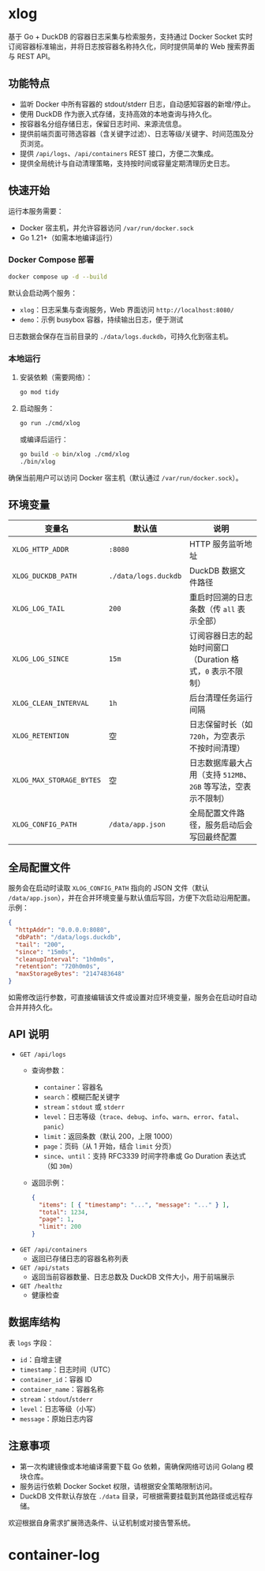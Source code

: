 # xlog

基于 Go + DuckDB 的容器日志采集与检索服务，支持通过 Docker Socket 实时订阅容器标准输出，并将日志按容器名称持久化，同时提供简单的 Web 搜索界面与 REST API。

## 功能特点

- 监听 Docker 中所有容器的 stdout/stderr 日志，自动感知容器的新增/停止。
- 使用 DuckDB 作为嵌入式存储，支持高效的本地查询与持久化。
- 按容器名分组存储日志，保留日志时间、来源流信息。
- 提供前端页面可筛选容器（含关键字过滤）、日志等级/关键字、时间范围及分页浏览。
- 提供 `/api/logs`、`/api/containers` REST 接口，方便二次集成。
- 提供全局统计与自动清理策略，支持按时间或容量定期清理历史日志。

## 快速开始

运行本服务需要：

- Docker 宿主机，并允许容器访问 `/var/run/docker.sock`
- Go 1.21+（如需本地编译运行）

### Docker Compose 部署

```bash
docker compose up -d --build
```

默认会启动两个服务：

- `xlog`：日志采集与查询服务，Web 界面访问 `http://localhost:8080/`
- `demo`：示例 busybox 容器，持续输出日志，便于测试

日志数据会保存在当前目录的 `./data/logs.duckdb`，可持久化到宿主机。

### 本地运行

1. 安装依赖（需要网络）：

   ```bash
   go mod tidy
   ```

2. 启动服务：

   ```bash
   go run ./cmd/xlog
   ```

   或编译后运行：

   ```bash
   go build -o bin/xlog ./cmd/xlog
   ./bin/xlog
   ```

确保当前用户可以访问 Docker 宿主机（默认通过 `/var/run/docker.sock`）。

## 环境变量

| 变量名 | 默认值 | 说明 |
| --- | --- | --- |
| `XLOG_HTTP_ADDR` | `:8080` | HTTP 服务监听地址 |
| `XLOG_DUCKDB_PATH` | `./data/logs.duckdb` | DuckDB 数据文件路径 |
| `XLOG_LOG_TAIL` | `200` | 重启时回溯的日志条数（传 `all` 表示全部） |
| `XLOG_LOG_SINCE` | `15m` | 订阅容器日志的起始时间窗口（Duration 格式，`0` 表示不限制） |
| `XLOG_CLEAN_INTERVAL` | `1h` | 后台清理任务运行间隔 |
| `XLOG_RETENTION` | 空 | 日志保留时长（如 `720h`，为空表示不按时间清理） |
| `XLOG_MAX_STORAGE_BYTES` | 空 | 日志数据库最大占用（支持 `512MB`、`2GB` 等写法，空表示不限制） |
| `XLOG_CONFIG_PATH` | `/data/app.json` | 全局配置文件路径，服务启动后会写回最终配置 |

## 全局配置文件

服务会在启动时读取 `XLOG_CONFIG_PATH` 指向的 JSON 文件（默认 `/data/app.json`），并在合并环境变量与默认值后写回，方便下次启动沿用配置。示例：

```json
{
  "httpAddr": "0.0.0.0:8080",
  "dbPath": "/data/logs.duckdb",
  "tail": "200",
  "since": "15m0s",
  "cleanupInterval": "1h0m0s",
  "retention": "720h0m0s",
  "maxStorageBytes": "2147483648"
}
```

如需修改运行参数，可直接编辑该文件或设置对应环境变量，服务会在启动时自动合并并持久化。

## API 说明

- `GET /api/logs`
  - 查询参数：
    - `container`：容器名
    - `search`：模糊匹配关键字
    - `stream`：`stdout` 或 `stderr`
    - `level`：日志等级（`trace`、`debug`、`info`、`warn`、`error`、`fatal`、`panic`）
    - `limit`：返回条数（默认 200，上限 1000）
    - `page`：页码（从 1 开始，结合 `limit` 分页）
    - `since`、`until`：支持 RFC3339 时间字符串或 Go Duration 表达式（如 `30m`）
  - 返回示例：

    ```json
    {
      "items": [ { "timestamp": "...", "message": "..." } ],
      "total": 1234,
      "page": 1,
      "limit": 200
    }
    ```
- `GET /api/containers`
  - 返回已存储日志的容器名称列表
- `GET /api/stats`
  - 返回当前容器数量、日志总数及 DuckDB 文件大小，用于前端展示
- `GET /healthz`
  - 健康检查

## 数据库结构

表 `logs` 字段：

- `id`：自增主键
- `timestamp`：日志时间（UTC）
- `container_id`：容器 ID
- `container_name`：容器名称
- `stream`：`stdout`/`stderr`
- `level`：日志等级（小写）
- `message`：原始日志内容

## 注意事项

- 第一次构建镜像或本地编译需要下载 Go 依赖，需确保网络可访问 Golang 模块仓库。
- 服务运行依赖 Docker Socket 权限，请根据安全策略限制访问。
- DuckDB 文件默认存放在 `./data` 目录，可根据需要挂载到其他路径或远程存储。

欢迎根据自身需求扩展筛选条件、认证机制或对接告警系统。
# container-log
